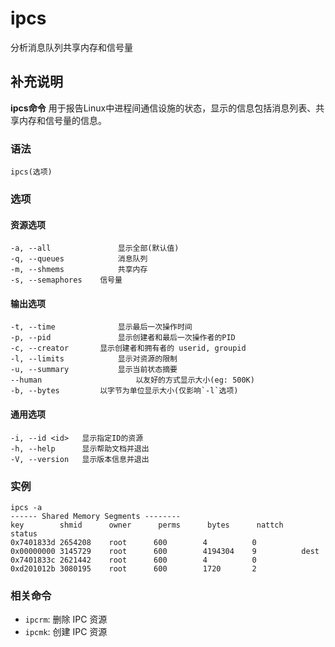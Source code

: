 ipcs
===

分析消息队列共享内存和信号量

## 补充说明

**ipcs命令** 用于报告Linux中进程间通信设施的状态，显示的信息包括消息列表、共享内存和信号量的信息。

###  语法

```shell
ipcs(选项)
```

###  选项

#### 资源选项

```shell
-a, --all 				显示全部(默认值)
-q, --queues 			消息队列
-m, --shmems 			共享内存
-s, --semaphores 	信号量
```

#### 输出选项

```shell
-t, --time 				显示最后一次操作时间
-p, --pid 				显示创建者和最后一次操作者的PID
-c, --creator 		显示创建者和拥有者的 userid, groupid
-l, --limits 			显示对资源的限制
-u, --summary			显示当前状态摘要
--human 					以友好的方式显示大小(eg: 500K)
-b, --bytes      	以字节为单位显示大小(仅影响`-l`选项)
```

#### 通用选项

```shell
-i, --id <id>  	显示指定ID的资源
-h, --help     	显示帮助文档并退出
-V, --version  	显示版本信息并退出
```

###  实例

```shell
ipcs -a
------ Shared Memory Segments --------
key        shmid      owner      perms      bytes      nattch     status
0x7401833d 2654208    root      600        4          0
0x00000000 3145729    root      600        4194304    9          dest
0x7401833c 2621442    root      600        4          0
0xd201012b 3080195    root      600        1720       2
```

### 相关命令

* `ipcrm`: 删除 IPC 资源
* `ipcmk`: 创建 IPC 资源

